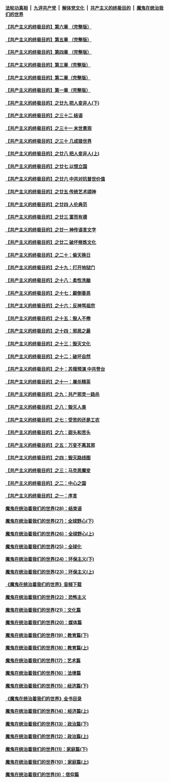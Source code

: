 ####  [法轮功真相](../../../../basic/blob/master/README.md?t=09051726) &nbsp;|&nbsp; [九评共产党](../../../../9ping.md/blob/master/README.md?t=09051726) &nbsp;|&nbsp; [解体党文化](../../../../jtdwh.md/blob/master/README.md?t=09051726)  &nbsp;|&nbsp; [共产主义的终极目的](../../../../gczydzjmd.md/blob/master/README.md?t=09051726) &nbsp;|&nbsp; [魔鬼在统治我们的世界](../../../../mgztzwmdsj.md/blob/master/README.md?t=09051726) 

#### [【共产主义的终极目的】第六章 （完整版）](../pages/nsc422/n11428913.md?t=09051726) 

#### [【共产主义的终极目的】第五章 （完整版）](../pages/nsc422/n11428912.md?t=09051726) 

#### [【共产主义的终极目的】第四章 （完整版）](../pages/nsc422/n11428907.md?t=09051726) 

#### [【共产主义的终极目的】第三章（完整版）](../pages/nsc422/n11428848.md?t=09051726) 

#### [【共产主义的终极目的】第二章（完整版）](../pages/nsc422/n11428831.md?t=09051726) 

#### [【共产主义的终极目的】第一章（完整版）](../pages/nsc422/n11417651.md?t=09051726) 

#### [【共产主义的终极目的】之廿九 把人变非人(下)](../pages/nsc422/n11344140.md?t=09051726) 

#### [【共产主义的终极目的】之三十二 结语](../pages/nsc422/n11360535.md?t=09051726) 

#### [【共产主义的终极目的】之三十一 末世景观](../pages/nsc422/n11351129.md?t=09051726) 

#### [【共产主义的终极目的】之三十 几成狼世界](../pages/nsc422/n11348280.md?t=09051726) 

#### [【共产主义的终极目的】之廿八 把人变非人(上)](../pages/nsc422/n11340492.md?t=09051726) 

#### [【共产主义的终极目的】之廿七 以恨立国](../pages/nsc422/n11336944.md?t=09051726) 

#### [【共产主义的终极目的】之廿六 中共对抗普世价值](../pages/nsc422/n11324785.md?t=09051726) 

#### [【共产主义的终极目的】之廿五 传统艺术颂神](../pages/nsc422/n11296396.md?t=09051726) 

#### [【共产主义的终极目的】之廿四 人伦典范](../pages/nsc422/n11296397.md?t=09051726) 

#### [【共产主义的终极目的】之廿三 富而有德](../pages/nsc422/n11283598.md?t=09051726) 

#### [【共产主义的终极目的】之廿一 神传语言文字](../pages/nsc422/n11263265.md?t=09051726) 

#### [【共产主义的终极目的】之廿二 破坏修炼文化](../pages/nsc422/n11245728.md?t=09051726) 

#### [【共产主义的终极目的】之二十：偷天换日](../pages/nsc422/n11238846.md?t=09051726) 

#### [【共产主义的终极目的】之十九：打开地狱门](../pages/nsc422/n11206376.md?t=09051726) 

#### [【共产主义的终极目的】之十八：柔性洗脑](../pages/nsc422/n11199994.md?t=09051726) 

#### [【共产主义的终极目的】之十七：颠倒善恶](../pages/nsc422/n11179782.md?t=09051726) 

#### [【共产主义的终极目的】之十六：反神骂祖宗](../pages/nsc422/n11166798.md?t=09051726) 

#### [【共产主义的终极目的】之十五：毁人不倦](../pages/nsc422/n11166792.md?t=09051726) 

#### [【共产主义的终极目的】之十四：邪恶之最](../pages/nsc422/n11150249.md?t=09051726) 

#### [【共产主义的终极目的】之十三：毁灭文化](../pages/nsc422/n11135227.md?t=09051726) 

#### [【共产主义的终极目的】之十二：破坏自然](../pages/nsc422/n11135214.md?t=09051726) 

#### [【共产主义的终极目的】之十：苏俄预演 中共登台](../pages/nsc422/n11118424.md?t=09051726) 

#### [【共产主义的终极目的】之十一：屠杀精英](../pages/nsc422/n11118442.md?t=09051726) 

#### [【共产主义的终极目的】之九：共产邪灵一路杀](../pages/nsc422/n11114139.md?t=09051726) 

#### [【共产主义的终极目的】之八：毁灭人类](../pages/nsc422/n11108503.md?t=09051726) 

#### [【共产主义的终极目的】之七：受苦的还是工农](../pages/nsc422/n11101809.md?t=09051726) 

#### [【共产主义的终极目的】之六：甜头和苦头](../pages/nsc422/n11096971.md?t=09051726) 

#### [【共产主义的终极目的】之五：万变不离其邪](../pages/nsc422/n11091285.md?t=09051726) 

#### [【共产主义的终极目的】之四：毁灭路线图](../pages/nsc422/n11086284.md?t=09051726) 

#### [【共产主义的终极目的】之三：马克思魔变](../pages/nsc422/n11061941.md?t=09051726) 

#### [【共产主义的终极目的】之二：中心之国](../pages/nsc422/n11047728.md?t=09051726) 

#### [【共产主义的终极目的】之一：序言](../pages/nsc422/n11086077.md?t=09051726) 

#### [魔鬼在统治着我们的世界(28)：结束语](../pages/nsc422/n10936246.md?t=09051726) 

#### [魔鬼在统治着我们的世界(27)：全球野心(下)](../pages/nsc422/n10928319.md?t=09051726) 

#### [魔鬼在统治着我们的世界(26)：全球野心(上)](../pages/nsc422/n10900318.md?t=09051726) 

#### [魔鬼在统治着我们的世界(25)：全球化](../pages/nsc422/n10788205.md?t=09051726) 

#### [魔鬼在统治着我们的世界(24)：环保主义(下)](../pages/nsc422/n10695307.md?t=09051726) 

#### [魔鬼在统治着我们的世界(23)：环保主义(上)](../pages/nsc422/n10688613.md?t=09051726) 

#### [《魔鬼在统治着我们的世界》音频下载](../pages/nsc422/n10635553.md?t=09051726) 

#### [魔鬼在统治着我们的世界(22)：恐怖主义](../pages/nsc422/n10614727.md?t=09051726) 

#### [魔鬼在统治着我们的世界(21)：文化篇](../pages/nsc422/n10597706.md?t=09051726) 

#### [魔鬼在统治着我们的世界(20)：媒体篇](../pages/nsc422/n10586579.md?t=09051726) 

#### [魔鬼在统治着我们的世界(19)：教育篇(下)](../pages/nsc422/n10564808.md?t=09051726) 

#### [魔鬼在统治着我们的世界(18)：教育篇(上)](../pages/nsc422/n10526970.md?t=09051726) 

#### [魔鬼在统治着我们的世界(17)：艺术篇](../pages/nsc422/n10499093.md?t=09051726) 

#### [魔鬼在统治着我们的世界(16)：法律篇](../pages/nsc422/n10485969.md?t=09051726) 

#### [魔鬼在统治着我们的世界(15)：经济篇(下)](../pages/nsc422/n10469975.md?t=09051726) 

#### [《魔鬼在统治着我们的世界》全书目录](../pages/nsc422/n10464261.md?t=09051726) 

#### [魔鬼在统治着我们的世界(14)：经济篇(上)](../pages/nsc422/n10457370.md?t=09051726) 

#### [魔鬼在统治着我们的世界(13)：政治篇(下)](../pages/nsc422/n10448270.md?t=09051726) 

#### [魔鬼在统治着我们的世界(12)：政治篇(上)](../pages/nsc422/n10444576.md?t=09051726) 

#### [魔鬼在统治着我们的世界(11)：家庭篇(下)](../pages/nsc422/n10440961.md?t=09051726) 

#### [魔鬼在统治着我们的世界(10)：家庭篇(上)](../pages/nsc422/n10435448.md?t=09051726) 

#### [魔鬼在统治着我们的世界(9)：信仰篇](../pages/nsc422/n10432159.md?t=09051726) 

